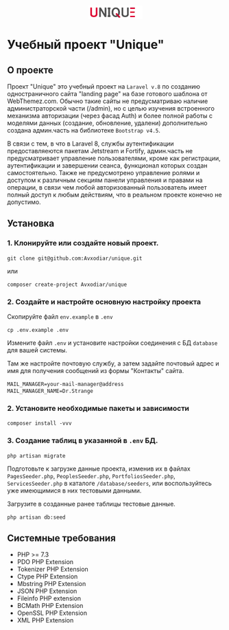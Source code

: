 <p align="center">
    <img src="public/assets/img/logo.png" width="125" height="32" alt="Unique">
</p>

# Учебный проект "Unique"

## О проекте

Проект "Unique" это учебный проект на `Laravel v.8` по созданию одностраничного сайта "landing page" на базе готового шаблона от WebThemez.com. Обычно такие сайты не предусматриваю наличие администраторской части (/admin), но с целью изучения встроенного механизма авторизации (через фасад Auth) и более полной работы с моделями данных (создание, обновление, удалени) дополнительно создана админ.часть на библиотеке `Bootstrap v4.5`.

В связи с тем, в что в Laravel 8, службы аутентификации предоставляеются пакетам Jetstream и Fortify, админ.часть не предусматривает управление пользователями, кроме как регистрации, аутентификации и завершении сеанса, функционал которых создан самостоятельно. Также не предусмотрено управление ролями и доступом к различным секциям панели управления и правами на операции, в связи чем любой авторизованный пользователь имеет полный доступ к любым действиям, что в реальном проекте конечно не допустимо.


## Установка

### 1. Клонируйте или создайте новый проект.
```shell
git clone git@github.com:Avxodiar/unique.git
```
или

```shell
composer create-project Avxodiar/unique
```

### 2. Создайте и настройте основную настройку проекта

Скопируйте файл `env.example` в `.env`
```shell
cp .env.example .env
```

Измените файл `.env` и установите настройки соединения с БД `database` для вашей системы.

Там же настройте почтовую службу, а затем задайте почтовый адрес и имя для получения сообщений из формы "Контакты" сайта.
```
MAIL_MANAGER=your-mail-manager@address
MAIL_MANAGER_NAME=Dr.Strange
```

### 2. Установите необходимые пакеты и зависимости 

```shell
composer install -vvv
```

### 3. Создание таблиц в указанной в `.env` БД.

```shell
php artisan migrate
```

Подготовьте к загрузке данные проекта, изменив их в файлах `PagesSeeder.php`, `PeoplesSeeder.php`, `PortfoliosSeeder.php`, `ServicesSeeder.php` в каталоге `/database/seeders`, или воспользуйтесь уже имеющимися в них тестовыми данными.

Загрузите в созданные ранее таблицы тестовые данные.
```shell
php artisan db:seed
```

## Системные требования

 - PHP >= 7.3
 - PDO PHP Extension
 - Tokenizer PHP Extension
 - Ctype PHP Extension
 - Mbstring PHP Extension
 - JSON PHP Extension
 - Fileinfo PHP extension
 - BCMath PHP Extension
 - OpenSSL PHP Extension
 - XML PHP Extension 

